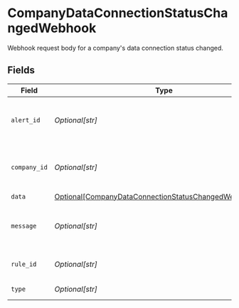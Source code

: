 # CompanyDataConnectionStatusChangedWebhook

Webhook request body for a company's data connection status changed.


## Fields

| Field                                                                                                                           | Type                                                                                                                            | Required                                                                                                                        | Description                                                                                                                     | Example                                                                                                                         |
| ------------------------------------------------------------------------------------------------------------------------------- | ------------------------------------------------------------------------------------------------------------------------------- | ------------------------------------------------------------------------------------------------------------------------------- | ------------------------------------------------------------------------------------------------------------------------------- | ------------------------------------------------------------------------------------------------------------------------------- |
| `alert_id`                                                                                                                      | *Optional[str]*                                                                                                                 | :heavy_minus_sign:                                                                                                              | Unique identifier of the webhook event.                                                                                         |                                                                                                                                 |
| `company_id`                                                                                                                    | *Optional[str]*                                                                                                                 | :heavy_minus_sign:                                                                                                              | Unique identifier for your SMB in Codat.                                                                                        | 8a210b68-6988-11ed-a1eb-0242ac120002                                                                                            |
| `data`                                                                                                                          | [Optional[CompanyDataConnectionStatusChangedWebhookData]](../../models/shared/companydataconnectionstatuschangedwebhookdata.md) | :heavy_minus_sign:                                                                                                              | N/A                                                                                                                             |                                                                                                                                 |
| `message`                                                                                                                       | *Optional[str]*                                                                                                                 | :heavy_minus_sign:                                                                                                              | A human readable message about the webhook.                                                                                     |                                                                                                                                 |
| `rule_id`                                                                                                                       | *Optional[str]*                                                                                                                 | :heavy_minus_sign:                                                                                                              | Unique identifier for the rule.                                                                                                 |                                                                                                                                 |
| `type`                                                                                                                          | *Optional[str]*                                                                                                                 | :heavy_minus_sign:                                                                                                              | The type of rule.                                                                                                               |                                                                                                                                 |